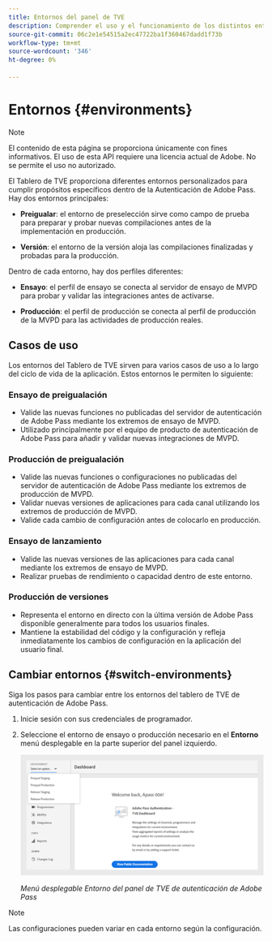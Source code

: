 ```yaml
---
title: Entornos del panel de TVE
description: Comprender el uso y el funcionamiento de los distintos entornos en el Tablero de TVE.
source-git-commit: 06c2e1e54515a2ec47722ba1f360467dadd1f73b
workflow-type: tm+mt
source-wordcount: '346'
ht-degree: 0%

---
```


# Entornos {#environments}

>[!NOTE]
>
>El contenido de esta página se proporciona únicamente con fines informativos. El uso de esta API requiere una licencia actual de Adobe. No se permite el uso no autorizado.

El Tablero de TVE proporciona diferentes entornos personalizados para cumplir propósitos específicos dentro de la Autenticación de Adobe Pass. Hay dos entornos principales:

* **Preigualar**: el entorno de preselección sirve como campo de prueba para preparar y probar nuevas compilaciones antes de la implementación en producción.

* **Versión**: el entorno de la versión aloja las compilaciones finalizadas y probadas para la producción.

Dentro de cada entorno, hay dos perfiles diferentes:

* **Ensayo**: el perfil de ensayo se conecta al servidor de ensayo de MVPD para probar y validar las integraciones antes de activarse.

* **Producción**: el perfil de producción se conecta al perfil de producción de la MVPD para las actividades de producción reales.

## Casos de uso

Los entornos del Tablero de TVE sirven para varios casos de uso a lo largo del ciclo de vida de la aplicación. Estos entornos le permiten lo siguiente:

### Ensayo de preigualación

* Valide las nuevas funciones no publicadas del servidor de autenticación de Adobe Pass mediante los extremos de ensayo de MVPD.
* Utilizado principalmente por el equipo de producto de autenticación de Adobe Pass para añadir y validar nuevas integraciones de MVPD.

### Producción de preigualación

* Valide las nuevas funciones o configuraciones no publicadas del servidor de autenticación de Adobe Pass mediante los extremos de producción de MVPD.
* Validar nuevas versiones de aplicaciones para cada canal utilizando los extremos de producción de MVPD.
* Valide cada cambio de configuración antes de colocarlo en producción.

### Ensayo de lanzamiento

* Valide las nuevas versiones de las aplicaciones para cada canal mediante los extremos de ensayo de MVPD.
* Realizar pruebas de rendimiento o capacidad dentro de este entorno.

### Producción de versiones

* Representa el entorno en directo con la última versión de Adobe Pass disponible generalmente para todos los usuarios finales.
* Mantiene la estabilidad del código y la configuración y refleja inmediatamente los cambios de configuración en la aplicación del usuario final.

## Cambiar entornos {#switch-environments}

Siga los pasos para cambiar entre los entornos del tablero de TVE de autenticación de Adobe Pass.

1. Inicie sesión con sus credenciales de programador.
1. Seleccione el entorno de ensayo o producción necesario en el **Entorno** menú desplegable en la parte superior del panel izquierdo.

   ![Menú desplegable Entornos del panel de TVE](assets/tve-dashboard-env.png)

   *Menú desplegable Entorno del panel de TVE de autenticación de Adobe Pass*

>[!NOTE]
>
> Las configuraciones pueden variar en cada entorno según la configuración.

